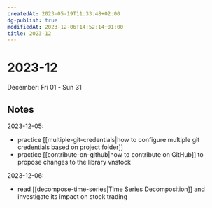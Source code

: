 ```yaml
---
createdAt: 2023-05-19T11:33:48+02:00
dg-publish: true
modifiedAt: 2023-12-06T14:52:14+01:00
title: 2023-12
---
```


# 2023-12

December: Fri 01 - Sun 31

## Notes

2023-12-05:
- practice [[multiple-git-credentials|how to configure multiple git credentials based on project folder]]
- practice [[contribute-on-github|how to contribute on GitHub]] to propose changes to the library vnstock

2023-12-06:
- read [[decompose-time-series|Time Series Decomposition]] and investigate its impact on stock trading